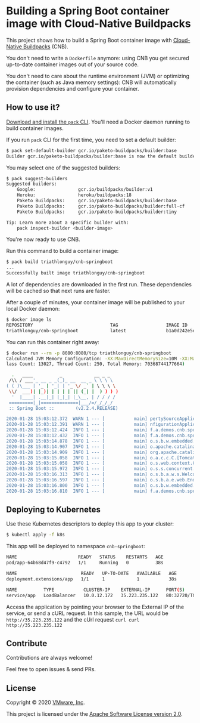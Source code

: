# Building a Spring Boot container image with Cloud-Native Buildpacks

This project shows how to build a Spring Boot container image with
[Cloud-Native Buildpacks](https://buildpacks.io) (CNB).

You don't need to write a `Dockerfile` anymore: using CNB you get
secured up-to-date container images out of your source code.

You don't need to care about the runtime environment (JVM)
or optimizing the container (such as Java memory settings):
CNB will automatically provision dependencies and configure your container.

## How to use it?

[Download and install the `pack` CLI](https://github.com/buildpacks/pack/releases).
You'll need a Docker daemon running to build container images.

If you run `pack` CLI for the first time, you need to set a default
builder:
```bash
$ pack set-default-builder gcr.io/paketo-buildpacks/builder:base
Builder gcr.io/paketo-buildpacks/builder:base is now the default builder
```

You may select one of the suggested builders:
```bash
$ pack suggest-builders
Suggested builders:
	Google:                gcr.io/buildpacks/builder:v1                 Ubuntu 18 base image with buildpacks for .NET, Go, Java, Node.js, and Python                   
	Heroku:                heroku/buildpacks:18                         heroku-18 base image with buildpacks for Ruby, Java, Node.js, Python, Golang, & PHP            
	Paketo Buildpacks:     gcr.io/paketo-buildpacks/builder:base        Ubuntu bionic base image with buildpacks for Java, NodeJS and Golang                           
	Paketo Buildpacks:     gcr.io/paketo-buildpacks/builder:full-cf     cflinuxfs3 base image with buildpacks for Java, .NET, NodeJS, Golang, PHP, HTTPD and NGINX     
	Paketo Buildpacks:     gcr.io/paketo-buildpacks/builder:tiny        Tiny base image (bionic build image, distroless run image) with buildpacks for Golang          

Tip: Learn more about a specific builder with:
	pack inspect-builder <builder-image>
```

You're now ready to use CNB.

Run this command to build a container image:
```bash
$ pack build triathlonguy/cnb-springboot
...
Successfully built image triathlonguy/cnb-springboot
```

A lot of dependencies are downloaded in the first run.
These dependencies will be cached so that next runs are faster.

After a couple of minutes, your container image will be published 
to your local Docker daemon:
```bash
$ docker image ls
REPOSITORY                             TAG                  IMAGE ID    
triathlonguy/cnb-springboot            latest               b1a0d242e5ec
```

You can run this container right away:
```bash
$ docker run --rm -p 8080:8080/tcp triathlonguy/cnb-springboot
Calculated JVM Memory Configuration: -XX:MaxDirectMemorySize=10M -XX:MaxMetaspaceSize=87457K -XX:ReservedCodeCacheSize=240M -Xss1M -Xmx68718877278K (Head Room: 0%, Loaded C
lass Count: 13027, Thread Count: 250, Total Memory: 70368744177664)

  .   ____          _            __ _ _
 /\\ / ___'_ __ _ _(_)_ __  __ _ \ \ \ \
( ( )\___ | '_ | '_| | '_ \/ _` | \ \ \ \
 \\/  ___)| |_)| | | | | || (_| |  ) ) ) )
  '  |____| .__|_| |_|_| |_\__, | / / / /
 =========|_|==============|___/=/_/_/_/
 :: Spring Boot ::        (v2.2.4.RELEASE)

2020-01-28 15:03:12.372  WARN 1 --- [           main] pertySourceApplicationContextInitializer : Skipping 'cloud' property source addition because not in a cloud
2020-01-28 15:03:12.391  WARN 1 --- [           main] nfigurationApplicationContextInitializer : Skipping reconfiguration because not in a cloud
2020-01-28 15:03:12.424  INFO 1 --- [           main] f.a.demos.cnb.springboot.Application     : Starting Application on b087eee7b53a with PID 1 (/workspace/BOOT-INF/classes started by cnb in /workspace)
2020-01-28 15:03:12.432  INFO 1 --- [           main] f.a.demos.cnb.springboot.Application     : No active profile set, falling back to default profiles: default
2020-01-28 15:03:14.878  INFO 1 --- [           main] o.s.b.w.embedded.tomcat.TomcatWebServer  : Tomcat initialized with port(s): 8080 (http)
2020-01-28 15:03:14.907  INFO 1 --- [           main] o.apache.catalina.core.StandardService   : Starting service [Tomcat]
2020-01-28 15:03:14.909  INFO 1 --- [           main] org.apache.catalina.core.StandardEngine  : Starting Servlet engine: [Apache Tomcat/9.0.30]
2020-01-28 15:03:15.058  INFO 1 --- [           main] o.a.c.c.C.[Tomcat].[localhost].[/]       : Initializing Spring embedded WebApplicationContext
2020-01-28 15:03:15.058  INFO 1 --- [           main] o.s.web.context.ContextLoader            : Root WebApplicationContext: initialization completed in 2506 ms
2020-01-28 15:03:15.972  INFO 1 --- [           main] o.s.s.concurrent.ThreadPoolTaskExecutor  : Initializing ExecutorService 'applicationTaskExecutor'
2020-01-28 15:03:16.313  INFO 1 --- [           main] o.s.b.a.w.s.WelcomePageHandlerMapping    : Adding welcome page template: index
2020-01-28 15:03:16.597  INFO 1 --- [           main] o.s.b.a.e.web.EndpointLinksResolver      : Exposing 3 endpoint(s) beneath base path '/actuator'
2020-01-28 15:03:16.800  INFO 1 --- [           main] o.s.b.w.embedded.tomcat.TomcatWebServer  : Tomcat started on port(s): 8080 (http) with context path ''
2020-01-28 15:03:16.810  INFO 1 --- [           main] f.a.demos.cnb.springboot.Application     : Started Application in 5.746 seconds (JVM running for 10.604)
```

## Deploying to Kubernetes

Use these Kubernetes descriptors to deploy this app to your cluster:
```bash
$ kubectl apply -f k8s
```

This app will be deployed to namespace `cnb-springboot`:
```bash
NAME                       READY   STATUS    RESTARTS   AGE
pod/app-64b68d47f9-c4792   1/1     Running   0          38s

NAME                        READY   UP-TO-DATE   AVAILABLE   AGE
deployment.extensions/app   1/1     1            1           38s

NAME          TYPE           CLUSTER-IP    EXTERNAL-IP      PORT(S)        AGE
service/app   LoadBalancer   10.0.12.172   35.223.235.122   80:32720/TCP   38s
```

Access the application by pointing your browser to the External IP of the service, or send a cURL request.
In this sample, the URL would be `http://35.223.235.122` and the cUrl request `curl curl http://35.223.235.122`

## Contribute

Contributions are always welcome!

Feel free to open issues & send PRs.

## License

Copyright &copy; 2020 [VMware, Inc](https://vmware.com).

This project is licensed under the [Apache Software License version 2.0](https://www.apache.org/licenses/LICENSE-2.0).
